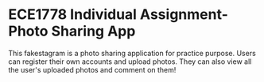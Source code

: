 # ECE1778 Individual Assignment-Photo Sharing App
This fakestagram is a photo sharing application for practice purpose. Users can register their own accounts and upload photos. They can also view all the user's uploaded photos and comment on them!
